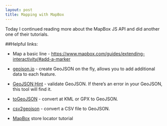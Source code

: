 ```yaml
---
layout: post
title: Mapping with MapBox
---
```


Today I continued reading more about the MapBox JS API and did another one of their tutorials.

##Helpful links:
* Map a basic line - https://www.mapbox.com/guides/extending-interactivity/#add-a-marker

* [geojson.io](http://geojson.io/) - create GeoJSON on the fly, allows you to add additional data to each feature.
* [GeoJSON Hint](https://www.mapbox.com/geojsonhint/) - validate GeoJSON. If there’s an error in your GeoJSON, this tool will find it.

* [toGeoJSON](http://mapbox.github.io/togeojson/) - convert at KML or GPX to GeoJSON.

* [csv2geojson](http://mapbox.github.io/csv2geojson/) - convert a CSV file to GeoJSON.

* [MapBox](https://www.mapbox.com/guides/building-a-store-locator/#initialize-map) store locator tutorial
